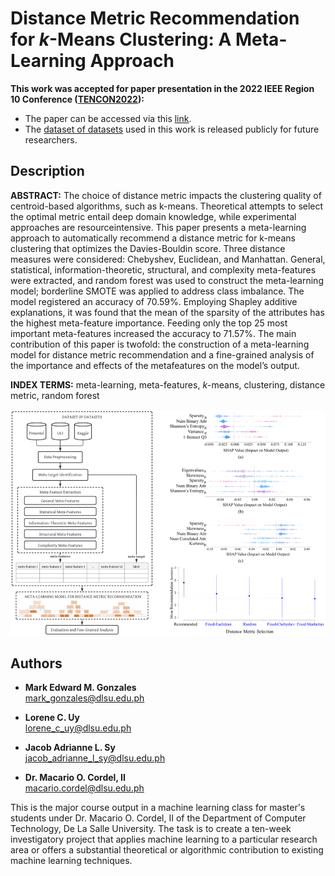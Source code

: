 # Distance Metric Recommendation for $k$-Means Clustering: A Meta-Learning Approach

**This work was accepted for paper presentation in the 2022 IEEE Region 10 Conference ([TENCON2022](https://www.tencon2022.org/)):**

- The paper can be accessed via this [link](https://github.com/memgonzales/meta-learning-clustering/blob/master/Final%20Manuscript.pdf).
- The [dataset of datasets](https://github.com/memgonzales/meta-learning-clustering/tree/master/final_datasets) used in this work is released publicly for future researchers. 

## Description

**ABSTRACT:** The choice of distance metric impacts the clustering quality of centroid-based algorithms, such as k-means. Theoretical attempts to select the optimal metric entail deep domain knowledge, while experimental approaches are resourceintensive. This paper presents a meta-learning approach to automatically recommend a distance metric for k-means clustering that optimizes the Davies-Bouldin score. Three distance measures were considered: Chebyshev, Euclidean, and Manhattan. General, statistical, information-theoretic, structural, and complexity meta-features were extracted, and random forest was used to construct the meta-learning model; borderline SMOTE was applied to address class imbalance. The model registered an accuracy of 70.59%. Employing Shapley additive explanations, it was found that the mean of the sparsity of the attributes has the highest meta-feature importance. Feeding only the top 25 most important meta-features increased the accuracy to 71.57%. The main contribution of this paper is twofold: the construction of a meta-learning model for distance metric recommendation and a fine-grained analysis of the importance and effects of the metafeatures on the model’s output.

**INDEX TERMS:** meta-learning, meta-features, $k$-means, clustering, distance metric, random forest

<img src="https://github.com/memgonzales/meta-learning-clustering/blob/master/figures/fig.PNG?raw=True" alt="App Screenshots" width = 750> 


## Authors

- <b>Mark Edward M. Gonzales</b> <br/>
  mark_gonzales@dlsu.edu.ph <br/>
  
- <b>Lorene C. Uy</b> <br/>
  lorene_c_uy@dlsu.edu.ph <br/>

- <b>Jacob Adrianne L. Sy</b> <br/>
  jacob_adrianne_l_sy@dlsu.edu.ph <br/>

- <b>Dr. Macario O. Cordel, II</b><br/>
  macario.cordel@dlsu.edu.ph
  
This is the major course output in a machine learning class for master's students under Dr. Macario O. Cordel, II of the Department of Computer Technology, De La Salle University. The task is to create a ten-week investigatory project that applies machine learning to a particular research area or offers a substantial theoretical or algorithmic contribution to existing machine learning techniques.
